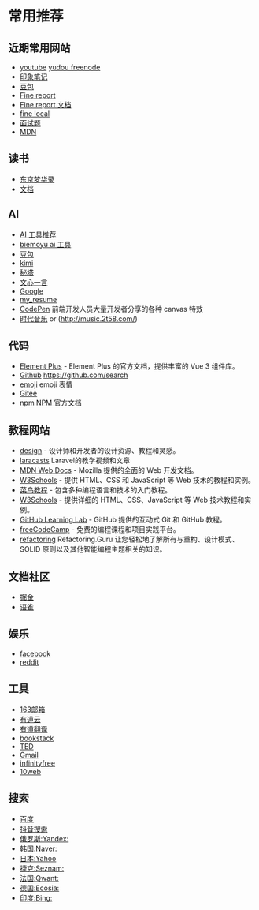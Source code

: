# 常用推荐

## 近期常用网站
- [youtube](https://www.youtube.com/@yudou) [yudou freenode](https://www.yudou66.com/search/label/free)
- [印象笔记](https://app.yinxiang.com/Home.action?login=true)
- [豆包](https://www.doubao.com/)
- [Fine report](https://www.fanruan.com/finereport/success?key=6eae3841-ac321eef3-313c-66e66cc60721) 
- [Fine report 文档](https://help.fanruan.com/finereport/)
- [fine local](http://localhost:8075/webroot/decision#?activeTab=171aa67f-f564-4812-a43e-c951a0add595)
- [面试题](https://www.chaojimake.cn/question_17_297.html/p4)
- [MDN](https://developer.mozilla.org/zh-CN/)

## 读书
- [东京梦华录](https://www.gushiwen.cn/guwen/book_171.aspx)
- [文档](https://github.com/itzhanglg/java-notes/tree/master/docs/highConcurrency/redis)

## AI
- [AI 工具推荐](https://openi.cn/) 
- [biemoyu ai 工具](https://biemoyu.com/)
- [豆包](https://www.doubao.com/)
- [kimi](https://kimi.moonshot.cn/) 
- [秘塔](https://metaso.cn/)  
- [文心一言](https://yiyan.baidu.com/)
- [Google](https://www.google.com/) 
- [my_resume](https://zhuxiaoxi1008.github.io/resume/)
- [CodePen](https://codepen.io/) 前端开发人员大量开发者分享的各种 canvas 特效
- [时代音乐](http://www.78497.com/) or (http://music.2t58.com/)

## 代码
- [Element Plus](https://element-plus.org/) - Element Plus 的官方文档，提供丰富的 Vue 3 组件库。
- [Github](https://github.com/)  https://github.com/search 
- [emoji](https://emojicopy.com/) emoji 表情
- [Gitee](https://gitee.com/zhuxiaoxi1008) 
- [npm](www.npmjs.com) [NPM 官方文档](https://docs.npmjs.com/)

## 教程网站
- [design](https://design.dev/) - 设计师和开发者的设计资源、教程和灵感。
- [laracasts](https://laracasts.com/) Laravel的教学视频和文章
- [MDN Web Docs](https://developer.mozilla.org) - Mozilla 提供的全面的 Web 开发文档。
- [W3Schools](https://www.w3schools.com) - 提供 HTML、CSS 和 JavaScript 等 Web 技术的教程和实例。
- [菜鸟教程](https://www.runoob.com) - 包含多种编程语言和技术的入门教程。
- [W3Schools](https://www.w3schools.com) - 提供详细的 HTML、CSS、JavaScript 等 Web 技术教程和实例。
- [GitHub Learning Lab](https://lab.github.com) - GitHub 提供的互动式 Git 和 GitHub 教程。
- [freeCodeCamp](https://www.freecodecamp.org) - 免费的编程课程和项目实践平台。
- [refactoring](https://refactoring.guru/design-patterns/catalog) Refactoring.Guru 让您轻松地了解所有与重构、设计模式、SOLID 原则以及其他智能编程主题相关的知识。

## 文档社区
- [掘金](https://juejin.cn/) 
- [语雀](https://www.yuque.com/dashboard)  

## 娱乐
- [facebook](https://www.facebook.com/)  
- [reddit](https://www.reddit.com/?rdt=52024)

## 工具
- [163邮箱](https://mail.163.com/)
- [有道云](https://note.youdao.com/web) 
- [有道翻译](https://mobile.youdao.com/) 
- [bookstack](https://www.bookstack.cn/)
- [TED](https://www.ted.com/)
- [Gmail](https://mail.google.com/mail/u/0/#inbox)
- [infinityfree](https://dash.infinityfree.com/accounts/if0_37076589/) 
- [10web](https://10web.io/blog/)

## 搜索
- [百度](https://www.baidu.com/) 
- [抖音搜索](https://www.douyin.com/search)
- [俄罗斯:Yandex:](https://yandex.com) 
- [韩国:Naver:](https://www.naver.com) 
- [日本:Yahoo](https://www.yahoo.co.jp) 
- [捷克:Seznam:](https://www.seznam.cz) 
- [法国:Qwant:](https://www.qwant.com) 
- [德国:Ecosia:](https://www.ecosia.org) 
- [印度:Bing:](https://www.bing.com)



































































































